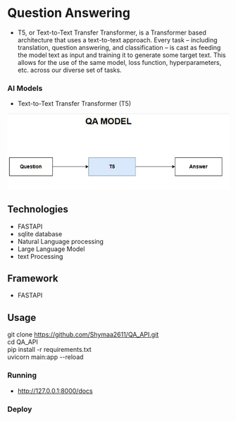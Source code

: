 # Question Answering 
 - T5, or Text-to-Text Transfer Transformer, is a Transformer based architecture that uses a 
   text-to-text approach. Every task – including translation, question answering, and classification – is cast as feeding the model text as input and training it to generate some target text. This allows for the use of the same model, loss function, hyperparameters, etc. across our diverse set of tasks.

### AI Models

- Text-to-Text Transfer Transformer (T5)


![QA](process_image.jpg)

## Technologies
- FASTAPI
- sqlite database
- Natural Language processing
- Large Language Model
- text Processing


## Framework 
- FASTAPI

## Usage
  git clone https://github.com/Shymaa2611/QA_API.git
  <br>
  cd QA_API
  <br>
  pip install -r requirements.txt
  <br>
  uvicorn main:app --reload


### Running
 
  - http://127.0.0.1:8000/docs



### Deploy

  




